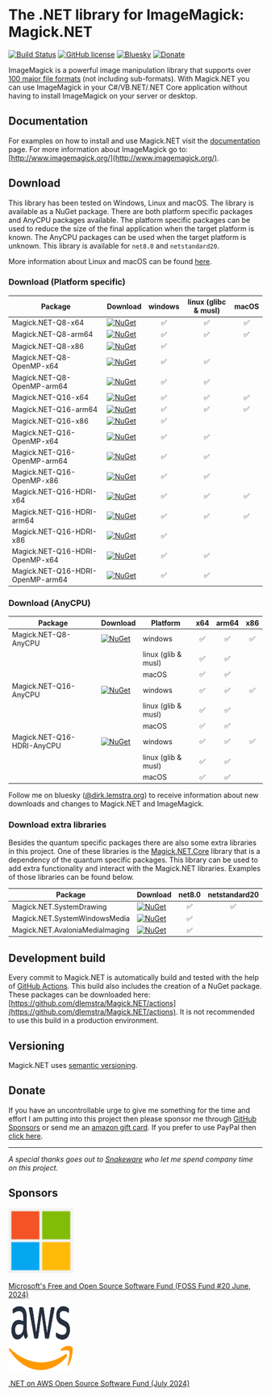 # The .NET library for ImageMagick: Magick.NET

[![Build Status](https://github.com/dlemstra/Magick.NET/workflows/main/badge.svg)](https://github.com/dlemstra/Magick.NET/actions)
[![GitHub license](https://img.shields.io/badge/license-Apache%202-green.svg)](https://raw.githubusercontent.com/dlemstra/Magick.NET/main/License.txt)
[![Bluesky](https://img.shields.io/badge/Bluesky-0285FF?logo=bluesky&logoColor=fff)](https://bsky.app/profile/dirk.lemstra.org)
[![Donate](https://img.shields.io/badge/%24-donate-ff00ff.svg)](https://github.com/sponsors/dlemstra)

ImageMagick is a powerful image manipulation library that supports over [100 major file formats](https://imagemagick.org/script/formats.php) (not including sub-formats).
With Magick.NET you can use ImageMagick in your C#/VB.NET/.NET Core application without having to install ImageMagick on your server or desktop.

## Documentation

For examples on how to install and use Magick.NET visit the [documentation](docs/Readme.md) page.
For more information about ImageMagick go to: [http://www.imagemagick.org/](http://www.imagemagick.org/).

## Download

This library has been tested on Windows, Linux and macOS. The library is available as a NuGet package. There are both platform specific packages and AnyCPU packages available. The platform specific packages can be used to reduce the size of the final application when the target platform is known. The AnyCPU packages can be used when the target platform is unknown. This library is available for `net8.0` and `netstandard20`.

More information about Linux and macOS can be found [here](docs/CrossPlatform.md).

### Download (Platform specific)

|Package|Download|windows|linux (glibc & musl)|macOS|
|-|-|:-:|:-:|:-:|
|Magick.NET-Q8-x64|[![NuGet](https://img.shields.io/nuget/v/Magick.NET-Q8-x64.svg)](https://www.nuget.org/packages/Magick.NET-Q8-x64)|✅|✅|✅|
|Magick.NET-Q8-arm64|[![NuGet](https://img.shields.io/nuget/v/Magick.NET-Q8-arm64.svg)](https://www.nuget.org/packages/Magick.NET-Q8-arm64)|✅|✅|✅|
|Magick.NET-Q8-x86|[![NuGet](https://img.shields.io/nuget/v/Magick.NET-Q8-x86.svg)](https://www.nuget.org/packages/Magick.NET-Q8-x86)|✅|||
|Magick.NET-Q8-OpenMP-x64|[![NuGet](https://img.shields.io/nuget/v/Magick.NET-Q8-OpenMP-x64.svg)](https://www.nuget.org/packages/Magick.NET-Q8-OpenMP-x64)|✅|✅||
|Magick.NET-Q8-OpenMP-arm64|[![NuGet](https://img.shields.io/nuget/v/Magick.NET-Q8-OpenMP-arm64.svg)](https://www.nuget.org/packages/Magick.NET-Q8-OpenMP-arm64)|✅|✅||
|Magick.NET-Q16-x64|[![NuGet](https://img.shields.io/nuget/v/Magick.NET-Q16-x64.svg)](https://www.nuget.org/packages/Magick.NET-Q16-x64)|✅|✅|✅|
|Magick.NET-Q16-arm64|[![NuGet](https://img.shields.io/nuget/v/Magick.NET-Q16-arm64.svg)](https://www.nuget.org/packages/Magick.NET-Q16-arm64)|✅|✅|✅|
|Magick.NET-Q16-x86|[![NuGet](https://img.shields.io/nuget/v/Magick.NET-Q16-x86.svg)](https://www.nuget.org/packages/Magick.NET-Q16-x86)|✅|||
|Magick.NET-Q16-OpenMP-x64|[![NuGet](https://img.shields.io/nuget/v/Magick.NET-Q16-OpenMP-x64.svg)](https://www.nuget.org/packages/Magick.NET-Q16-OpenMP-x64)|✅|✅||
|Magick.NET-Q16-OpenMP-arm64|[![NuGet](https://img.shields.io/nuget/v/Magick.NET-Q16-OpenMP-arm64.svg)](https://www.nuget.org/packages/Magick.NET-Q16-OpenMP-arm64)|✅|✅||
|Magick.NET-Q16-OpenMP-x86|[![NuGet](https://img.shields.io/nuget/v/Magick.NET-Q16-x86.svg)](https://www.nuget.org/packages/Magick.NET-Q16-x86)|✅|✅||
|Magick.NET-Q16-HDRI-x64|[![NuGet](https://img.shields.io/nuget/v/Magick.NET-Q16-HDRI-x64.svg)](https://www.nuget.org/packages/Magick.NET-Q16-HDRI-x64)|✅|✅|✅|
|Magick.NET-Q16-HDRI-arm64|[![NuGet](https://img.shields.io/nuget/v/Magick.NET-Q16-HDRI-arm64.svg)](https://www.nuget.org/packages/Magick.NET-Q16-HDRI-arm64)|✅|✅|✅|
|Magick.NET-Q16-HDRI-x86|[![NuGet](https://img.shields.io/nuget/v/Magick.NET-Q16-HDRI-x86.svg)](https://www.nuget.org/packages/Magick.NET-Q16-HDRI-x86)|✅|||
|Magick.NET-Q16-HDRI-OpenMP-x64|[![NuGet](https://img.shields.io/nuget/v/Magick.NET-Q16-HDRI-OpenMP-x64.svg)](https://www.nuget.org/packages/Magick.NET-Q16-HDRI-OpenMP-x64)|✅|✅||
|Magick.NET-Q16-HDRI-OpenMP-arm64|[![NuGet](https://img.shields.io/nuget/v/Magick.NET-Q16-HDRI-OpenMP-arm64.svg)](https://www.nuget.org/packages/Magick.NET-Q16-HDRI-OpenMP-arm64)|✅|✅||

### Download (AnyCPU)

|Package|Download|Platform|x64|arm64|x86
|-|-|-|:-:|:-:|:-:|
|Magick.NET-Q8-AnyCPU|[![NuGet](https://img.shields.io/nuget/v/Magick.NET-Q8-AnyCPU.svg)](https://www.nuget.org/packages/Magick.NET-Q8-AnyCPU)|windows|✅|✅|✅|
|||linux (glib & musl)|✅|✅||
|||macOS|✅|✅||
|Magick.NET-Q16-AnyCPU|[![NuGet](https://img.shields.io/nuget/v/Magick.NET-Q16-AnyCPU.svg)](https://www.nuget.org/packages/Magick.NET-Q16-AnyCPU)|windows|✅|✅|✅|
|||linux (glib & musl)|✅|✅||
|||macOS|✅|✅||
|Magick.NET-Q16-HDRI-AnyCPU|[![NuGet](https://img.shields.io/nuget/v/Magick.NET-Q16-HDRI-AnyCPU.svg)](https://www.nuget.org/packages/Magick.NET-Q16-HDRI-AnyCPU)|windows|✅|✅|✅|
|||linux (glib & musl)|✅|✅||
|||macOS|✅|✅||

Follow me on bluesky ([@dirk.lemstra.org](https://bsky.app/profile/dirk.lemstra.org)) to receive information about new downloads and changes to Magick.NET and ImageMagick.

### Download extra libraries

Besides the quantum specific packages there are also some extra libraries in this project. One of these libraries is the [Magick.NET.Core](https://www.nuget.org/packages/Magick.NET.Core) library that is a dependency of the quantum specific packages. This library can be used to add extra functionality and interact with the Magick.NET libraries. Examples of those libraries can be found below.

|Package|Download|net8.0|netstandard20|net462
|-|-|:-:|:-:|:-:|
|Magick.NET.SystemDrawing|[![NuGet](https://img.shields.io/nuget/v/Magick.NET.SystemDrawing.svg)](https://www.nuget.org/packages/Magick.NET.SystemDrawing)|✅|✅|✅|
|Magick.NET.SystemWindowsMedia|[![NuGet](https://img.shields.io/nuget/v/Magick.NET.SystemWindowsMedia.svg)](https://www.nuget.org/packages/Magick.NET.SystemWindowsMedia)|✅||✅|
|Magick.NET.AvaloniaMediaImaging|[![NuGet](https://img.shields.io/nuget/v/Magick.NET.AvaloniaMediaImaging.svg)](https://www.nuget.org/packages/Magick.NET.AvaloniaMediaImaging)|✅|||

## Development build

Every commit to Magick.NET is automatically build and tested with the help of [GitHub Actions](https://github.com/features/actions). This build also includes the creation of a NuGet package. These packages can be downloaded here: [https://github.com/dlemstra/Magick.NET/actions](https://github.com/dlemstra/Magick.NET/actions). It is not recommended to use this build in a production environment.

## Versioning

Magick.NET uses [semantic versioning](https://semver.org/#semantic-versioning-200).

## Donate

If you have an uncontrollable urge to give me something for the time and effort I am putting into this project then please sponsor me through [GitHub Sponsors](https://github.com/sponsors/dlemstra) or send me an [amazon gift card](https://www.amazon.de/Amazon-Gutschein-per-E-Mail-Amazon/dp/B0054PDOV8).
If you prefer to use PayPal then [click here](https://www.paypal.me/DirkLemstra).

----
_A special thanks goes out to [Snakeware](https://www.snakeware.nl) who let me spend company time on this project._

## Sponsors

<img src="https://github.com/dlemstra/dlemstra/raw/main/sponsors/microsoft.svg" width="128" height="128" alt="Microsoft" title="Microsoft" />

[Microsoft's Free and Open Source Software Fund (FOSS Fund #20 June, 2024)](https://aka.ms/microsoftfossfund)

<img src="https://github.com/dlemstra/dlemstra/raw/main/sponsors/aws.svg" width="128" height="128" alt="Amazon Web Services" title="Amazon Web Services" />

[.NET on AWS Open Source Software Fund (July 2024)](https://github.com/aws/dotnet-foss)
